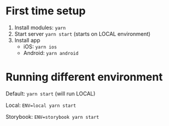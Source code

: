 # First time setup

1) Install modules: `yarn`
2) Start server `yarn start` (starts on LOCAL environment)
3) Install app
    - iOS: `yarn ios`
    - Android: `yarn android`

# Running different environment

Default: `yarn start` (will run LOCAL)

Local: `ENV=local yarn start`

Storybook: `ENV=storybook yarn start`

